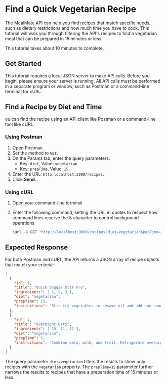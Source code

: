 # Find a Quick Vegetarian Recipe

The MealMate API can help you find recipes that match specific needs, such as dietary restrictions and how much time you have to cook. This tutorial will walk you through filtering the API's recipes to find a vegetarian meal that can be prepared in 15 minutes or less.

This tutorial takes about 10 minutes to complete.

## Get Started

This tutorial requires a local JSON server to make API calls. Before you begin, please ensure your server is running. All API calls must be performed in a separate program or window, such as Postman or a command-line terminal for cURL.

## Find a Recipe by Diet and Time

ou can find the recipe using an API client like Postman or a command-line tool like cURL.

### Using Postman

1. Open Postman.
2. Set the method to `GET`.
3. On the Params tab, enter the query parameters:
    * Key: `diet`, Value: `vegetarian`
    * Key: `prepTime`, Value: `15`
4. Enter the URL:
    `http:localhost:3000/recipes`.
5. Click **Send**.

### Using cURL

1. Open your command-line terminal.
2. Enter the following command, setting the URL in quotes to respect how command lines reserve the & character to control background operations.

    ```Bash
    curl -X GET "http://localhost:3000/recipes?diet=vegetarian&pepTime=15"`
    ```

## Expected Response

For both Postman and cURL, the API returns a JSON array of recipe objects that match your criteria:

```JSON
[
  {
    "id": 1,
    "title": "Quick Veggie Stir Fry",
    "ingredients": [ 1, 2, 3 ],
    "diet": "vegetarian",
    "prepTime": 15,
    "instructions": "Stir-fry vegetables in sesame oil and add soy sauce to taste."
  },
  {
    "id": 4,
    "title": "Overnight Oats",
    "ingredients": [ 10, 11, 12 ],
    "diet": "vegetarian",
    "prepTime": 5,
    "instructions": "Combine oats, milk, and fruit. Refrigerate overnight."
  }
]
```
The query parameter `diet=vegetarian` filters the results to show only recipes with the `vegetarian` property. The `prepTime=15` parameter further narrows the results to recipes that have a preparation time of 15 minutes or less.
